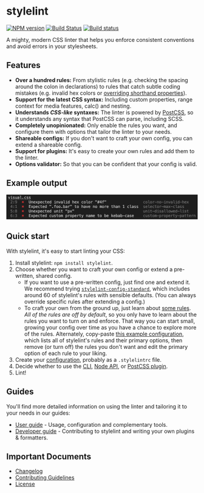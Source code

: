 # stylelint

[![NPM version](http://img.shields.io/npm/v/stylelint.svg)](https://www.npmjs.org/package/stylelint) [![Build Status](https://travis-ci.org/suitcss/stylelint-config-suitcss.svg?branch=master)](https://travis-ci.org/suitcss/stylelint-config-suitcss) [![Build status](https://ci.appveyor.com/api/projects/status/wwajr0886e00g8je/branch/master?svg=true)](https://ci.appveyor.com/project/stylelint/stylelint/branch/master)

A mighty, modern CSS linter that helps you enforce consistent conventions and avoid errors in your stylesheets.

## Features

* **Over a hundred rules:** From stylistic rules (e.g. checking the spacing around the colon in declarations) to rules that catch subtle coding mistakes (e.g. invalid hex colors or [overriding shorthand properties](https://developer.mozilla.org/en-US/docs/Web/CSS/Shorthand_properties#Tricky_edge_cases)).
* **Support for the latest CSS syntax:** Including custom properties, range context for media features, calc() and nesting.
* **Understands _CSS-like_ syntaxes:** The linter is powered by [PostCSS](https://github.com/postcss/postcss), so it understands any syntax that PostCSS can parse, including SCSS.
* **Completely unopinionated:** Only enable the rules you want, and configure them with options that tailor the linter to your needs.
* **Shareable configs:** If you don't want to craft your own config, you can extend a shareable config.
* **Support for plugins:** It's easy to create your own rules and add them to the linter.
* **Options validator:** So that you can be confident that your config is valid.

## Example output

![Example](https://github.com/stylelint/stylelint/raw/master/example.png?raw=true)

## Quick start

With stylelint, it's easy to start linting your CSS:

1. Install stylelint: `npm install stylelint`.
2. Choose whether you want to craft your own config or extend a pre-written, shared config.
    * If you want to use a pre-written config, just find one and extend it. We recommend trying [`stylelint-config-standard`](https://github.com/stylelint/stylelint-config-standard), which includes around 60 of stylelint's rules with sensible defaults. (You can always override specific rules after extending a config.)
    * To craft your own from the ground up, just learn about [some rules](/docs/user-guide/rules.md). _All of the rules are off by default_, so you only have to learn about the rules you want to turn on and enforce. That way you can start small, growing your config over time as you have a chance to explore more of the rules. Alternately, copy-paste [this example configuration](/docs/user-guide/rules.json), which lists all of stylelint's rules and their primary options, then remove (or turn off) the rules you don't want and edit the primary option of each rule to your liking.
3. Create your [configuration](/docs/user-guide/configuration.md), probably as a `.stylelintrc` file.
4. Decide whether to use the [CLI](/docs/user-guide/cli.md), [Node API](/docs/user-guide/node-api.md), or [PostCSS plugin](/docs/user-guide/postcss-plugin.md).
5. Lint!

## Guides

You'll find more detailed information on using the linter and tailoring it to your needs in our guides:

* [User guide](docs/user-guide.md) - Usage, configuration and complementary tools.
* [Developer guide](docs/developer-guide.md) - Contributing to stylelint and writing your own plugins & formatters.

## Important Documents

- [Changelog](CHANGELOG.md)
- [Contributing Guidelines](CONTRIBUTING.md)
- [License](LICENSE)
